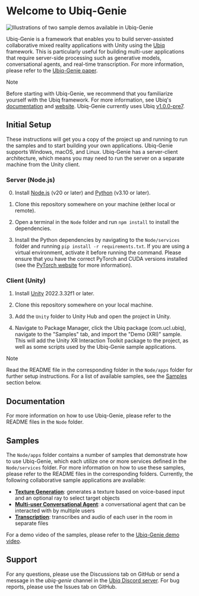 # Welcome to Ubiq-Genie

![Illustrations of two sample demos available in Ubiq-Genie](header.png)

Ubiq-Genie is a framework that enables you to build server-assisted collaborative mixed reality applications with Unity using the [Ubiq](https://ubiq.online) framework. This is particularly useful for building multi-user applications that require server-side processing such as generative models, conversational agents, and real-time transcription. For more information, please refer to the [Ubiq-Genie paper](https://ubiq.online/publication/ubiq-genie/).

> [!NOTE]
> Before starting with Ubiq-Genie, we recommend that you familiarize yourself with the Ubiq framework. For more information, see Ubiq's [documentation](https://ucl-vr.github.io/ubiq/) and [website](https://ubiq.online). Ubiq-Genie currently uses Ubiq [v1.0.0-pre7](https://github.com/UCL-VR/ubiq/releases/tag/unity-v1.0.0-pre.7).

## Initial Setup

These instructions will get you a copy of the project up and running to run the samples and to start building your own applications. Ubiq-Genie supports Windows, macOS, and Linux. Ubiq-Genie has a server-client architecture, which means you may need to run the server on a separate machine from the Unity client.

### Server (Node.js)

0. Install [Node.js](https://nodejs.org/en/download/) (v20 or later) and [Python](https://www.python.org/downloads/) (v3.10 or later).

1. Clone this repository somewhere on your machine (either local or remote).

2. Open a terminal in the `Node` folder and run `npm install` to install the dependencies.

3. Install the Python dependencies by navigating to the `Node/services` folder and running `pip install -r requirements.txt`. If you are using a virtual environment, activate it before running the command. Please ensure that you have the correct PyTorch and CUDA versions installed (see the [PyTorch website](https://pytorch.org/get-started/locally/) for more information).

### Client (Unity)

1. Install [Unity](https://unity3d.com/get-unity/download) 2022.3.32f1 or later.

2. Clone this repository somewhere on your local machine.

3. Add the `Unity` folder to Unity Hub and open the project in Unity.

4. Navigate to Package Manager, click the Ubiq package (com.ucl.ubiq), navigate to the "Samples" tab, and import the "Demo (XRI)" sample. This will add the Unity XR Interaction Toolkit package to the project, as well as some scripts used by the Ubiq-Genie sample applications.

> [!NOTE]
> Read the README file in the corresponding folder in the `Node/apps` folder for further setup instructions. For a list of available samples, see the [Samples](#samples) section below.

## Documentation

For more information on how to use Ubiq-Genie, please refer to the README files in the `Node` folder.

## Samples

The `Node/apps` folder contains a number of samples that demonstrate how to use Ubiq-Genie, which each utilize one or more services defined in the `Node/services` folder. For more information on how to use these samples, please refer to the README files in the corresponding folders. Currently, the following collaborative sample applications are available:

- [**Texture Generation**](Node/apps/texture_generation/README.md): generates a texture based on voice-based input and an optional ray to select target objects
- [**Multi-user Conversational Agent**](Node/apps/conversational_agent/README.md): a conversational agent that can be interacted with by multiple users
- [**Transcription**](Node/apps/transcription/README.md): transcribes and audio of each user in the room in separate files

For a demo video of the samples, please refer to the [Ubiq-Genie demo video](https://youtu.be/cGz0z9BIgQk).

## Support

For any questions, please use the Discussions tab on GitHub or send a message in the *ubiq-genie* channel in the [Ubiq Discord server](https://discord.gg/cZYzdcxAAB). For bug reports, please use the Issues tab on GitHub.
